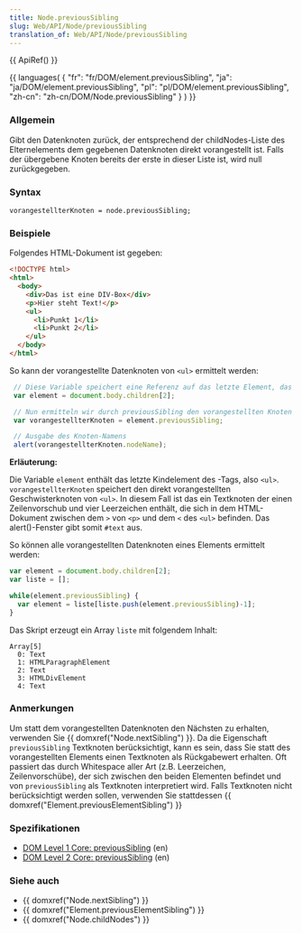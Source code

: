 ```yaml
---
title: Node.previousSibling
slug: Web/API/Node/previousSibling
translation_of: Web/API/Node/previousSibling
---
```

{{ ApiRef() }}

{{ languages( { "fr": "fr/DOM/element.previousSibling", "ja": "ja/DOM/element.previousSibling", "pl": "pl/DOM/element.previousSibling", "zh-cn": "zh-cn/DOM/Node.previousSibling" } ) }}

### Allgemein

Gibt den Datenknoten zurück, der entsprechend der childNodes-Liste des Elternelements dem gegebenen Datenknoten direkt vorangestellt ist. Falls der übergebene Knoten bereits der erste in dieser Liste ist, wird null zurückgegeben.

### Syntax

    vorangestellterKnoten = node.previousSibling;

### Beispiele

Folgendes HTML-Dokument ist gegeben:

```html
<!DOCTYPE html>
<html>
  <body>
    <div>Das ist eine DIV-Box</div>
    <p>Hier steht Text!</p>
    <ul>
      <li>Punkt 1</li>
      <li>Punkt 2</li>
    </ul>
  </body>
</html>
```

So kann der vorangestellte Datenknoten von `<ul>` ermittelt werden:

```js
 // Diese Variable speichert eine Referenz auf das letzte Element, das <body> enthält, also <ul>
 var element = document.body.children[2];

 // Nun ermitteln wir durch previousSibling den vorangestellten Knoten
 var vorangestellterKnoten = element.previousSibling;

 // Ausgabe des Knoten-Namens
 alert(vorangestellterKnoten.nodeName);
```

**Erläuterung:**

Die Variable `element` enthält das letzte Kindelement des -Tags, also `<ul>`. `vorangestellterKnoten` speichert den direkt vorangestellten Geschwisterknoten von `<ul>`. In diesem Fall ist das ein Textknoten der einen Zeilenvorschub und vier Leerzeichen enthält, die sich in dem HTML-Dokument zwischen dem `>` von `<p>` und dem `<` des `<ul>` befinden. Das alert()-Fenster gibt somit `#text` aus.

So können alle vorangestellten Datenknoten eines Elements ermittelt werden:

```js
var element = document.body.children[2];
var liste = [];

while(element.previousSibling) {
  var element = liste[liste.push(element.previousSibling)-1];
}
```

Das Skript erzeugt ein Array `liste` mit folgendem Inhalt:

    Array[5]
      0: Text
      1: HTMLParagraphElement
      2: Text
      3: HTMLDivElement
      4: Text

### Anmerkungen

Um statt dem vorangestellten Datenknoten den Nächsten zu erhalten, verwenden Sie {{ domxref("Node.nextSibling") }}.
Da die Eigenschaft `previousSibling` Textknoten berücksichtigt, kann es sein, dass Sie statt des vorangestellten Elements einen Textknoten als Rückgabewert erhalten. Oft passiert das durch Whitespace aller Art (z.B. Leerzeichen, Zeilenvorschübe), der sich zwischen den beiden Elementen befindet und von `previousSibling` als Textknoten interpretiert wird.
Falls Textknoten nicht berücksichtigt werden sollen, verwenden Sie stattdessen {{ domxref("Element.previousElementSibling") }}

### Spezifikationen

- [DOM Level 1 Core: previousSibling](http://www.w3.org/TR/REC-DOM-Level-1/level-one-core.html#attribute-previousSibling) (en)
- [DOM Level 2 Core: previousSibling](http://www.w3.org/TR/DOM-Level-2-Core/core.html#ID-640FB3C8) (en)

### Siehe auch

- {{ domxref("Node.nextSibling") }}
- {{ domxref("Element.previousElementSibling") }}
- {{ domxref("Node.childNodes") }}

